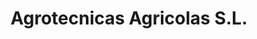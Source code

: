 ---
title: "Agrotecnicas Agricolas S.L."
url: /tomelloso/agrotecnicas-agricolas-s-l-carretera-de-argamasilla-de-alba/
shop: granja
---